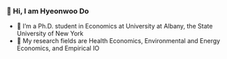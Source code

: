 ### 👋 Hi, I am Hyeonwoo Do
- 🔭 I’m a Ph.D. student in Economics at University at Albany, the State University of New York
- 🌱 My research fields are Health Economics, Environmental and Energy Economics, and Empirical IO

<!--
**HyeonwooDo/HyeonwooDo** is a ✨ _special_ ✨ repository because its `README.md` (this file) appears on your GitHub profile.

Here are some ideas to get you started:

- 🔭 I’m currently working on ...
- 🌱 I’m currently learning ...
- 👯 I’m looking to collaborate on ...
- 🤔 I’m looking for help with ...
- 💬 Ask me about ...
- 📫 How to reach me: ...
- 😄 Pronouns: ...
- ⚡ Fun fact: ...
-->
